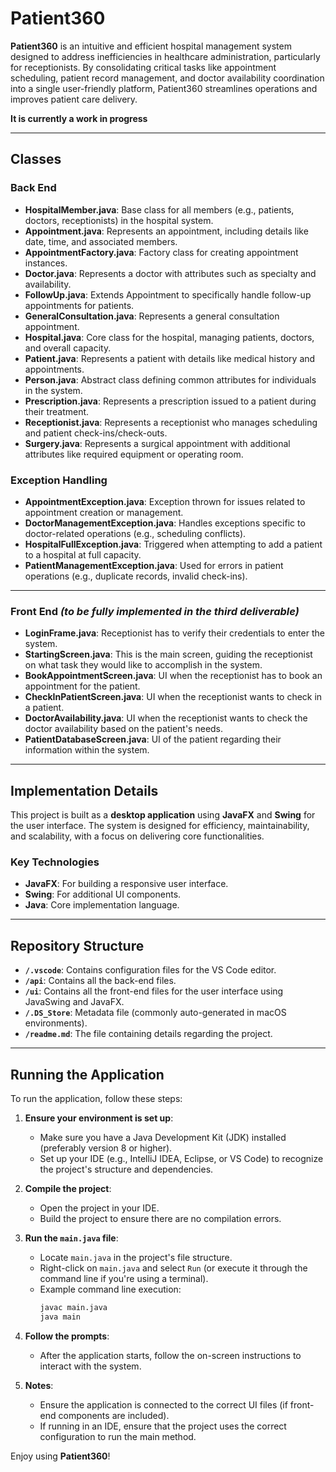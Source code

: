 # Patient360

**Patient360** is an intuitive and efficient hospital management system designed to address inefficiencies in healthcare administration, particularly for receptionists. By consolidating critical tasks like appointment scheduling, patient record management, and doctor availability coordination into a single user-friendly platform, Patient360 streamlines operations and improves patient care delivery.

**It is currently a work in progress**

---

## Classes

### **Back End**

- **HospitalMember.java**: Base class for all members (e.g., patients, doctors, receptionists) in the hospital system.
- **Appointment.java**: Represents an appointment, including details like date, time, and associated members.
- **AppointmentFactory.java**: Factory class for creating appointment instances.
- **Doctor.java**: Represents a doctor with attributes such as specialty and availability.
- **FollowUp.java**: Extends Appointment to specifically handle follow-up appointments for patients.
- **GeneralConsultation.java**: Represents a general consultation appointment.
- **Hospital.java**: Core class for the hospital, managing patients, doctors, and overall capacity.
- **Patient.java**: Represents a patient with details like medical history and appointments.
- **Person.java**: Abstract class defining common attributes for individuals in the system.
- **Prescription.java**: Represents a prescription issued to a patient during their treatment.
- **Receptionist.java**: Represents a receptionist who manages scheduling and patient check-ins/check-outs.
- **Surgery.java**: Represents a surgical appointment with additional attributes like required equipment or operating room.

### **Exception Handling**

- **AppointmentException.java**: Exception thrown for issues related to appointment creation or management.
- **DoctorManagementException.java**: Handles exceptions specific to doctor-related operations (e.g., scheduling conflicts).
- **HospitalFullException.java**: Triggered when attempting to add a patient to a hospital at full capacity.
- **PatientManagementException.java**: Used for errors in patient operations (e.g., duplicate records, invalid check-ins).

---

### **Front End** *(to be fully implemented in the third deliverable)*

- **LoginFrame.java**: Receptionist has to verify their credentials to enter the system.
- **StartingScreen.java**: This is the main screen, guiding the receptionist on what task they would like to accomplish in the system.
- **BookAppointmentScreen.java**: UI when the receptionist has to book an appointment for the patient.
- **CheckInPatientScreen.java**: UI when the receptionist wants to check in a patient.
- **DoctorAvailability.java**: UI when the receptionist wants to check the doctor availability based on the patient's needs.
- **PatientDatabaseScreen.java**: UI of the patient regarding their information within the system.

---

## Implementation Details

This project is built as a **desktop application** using **JavaFX** and **Swing** for the user interface. The system is designed for efficiency, maintainability, and scalability, with a focus on delivering core functionalities.

### **Key Technologies**
- **JavaFX**: For building a responsive user interface.
- **Swing**: For additional UI components.
- **Java**: Core implementation language.

---

## Repository Structure

- **`/.vscode`**: Contains configuration files for the VS Code editor.
- **`/api`**: Contains all the back-end files.
- **`/ui`**: Contains all the front-end files for the user interface using JavaSwing and JavaFX.
- **`/.DS_Store`**: Metadata file (commonly auto-generated in macOS environments).
- **`/readme.md`**: The file containing details regarding the project.

---

## Running the Application

To run the application, follow these steps:

1. **Ensure your environment is set up**:
   - Make sure you have a Java Development Kit (JDK) installed (preferably version 8 or higher).
   - Set up your IDE (e.g., IntelliJ IDEA, Eclipse, or VS Code) to recognize the project's structure and dependencies.

2. **Compile the project**:
   - Open the project in your IDE.
   - Build the project to ensure there are no compilation errors.

3. **Run the `main.java` file**:
   - Locate `main.java` in the project's file structure.
   - Right-click on `main.java` and select `Run` (or execute it through the command line if you're using a terminal).
   - Example command line execution:
     ```bash
     javac main.java
     java main
     ```

4. **Follow the prompts**:
   - After the application starts, follow the on-screen instructions to interact with the system.

5. **Notes**:
   - Ensure the application is connected to the correct UI files (if front-end components are included).
   - If running in an IDE, ensure that the project uses the correct configuration to run the main method.

Enjoy using **Patient360**!

